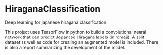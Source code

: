 # HiraganaClassification
Deep learning for japanese hiragana classification.

This project uses TensorFlow in python to build a convolutional neural network that can predict Japanese Hiragana labels (in romaji). 
A split dataset as well as code for creating an augmented model is included. There is also a report summarizing the development of the model.
